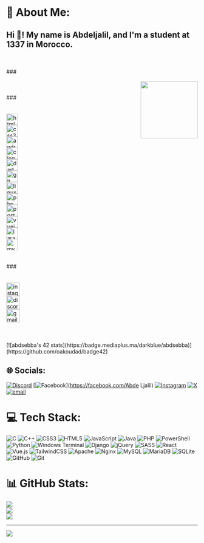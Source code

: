 # 💫 About Me:
<h2 align="left">Hi 👋! My name is Abdeljalil, and I'm a student at 1337 in Morocco.</h2><br><br>###<br><br><img align="right" height="150" src="https://media.giphy.com/media/v1.Y2lkPTc5MGI3NjExdXVudTJ0M3B0NWEycmJhbzI3cjJmNzNrNTNidWswM2Izd2sxdDVoYSZlcD12MV9naWZzX3NlYXJjaCZjdD1n/bGgsc5mWoryfgKBx1u/giphy.gif"  /><br><br>###<br><br><div align="left"><br>  <img src="https://cdn.jsdelivr.net/gh/devicons/devicon/icons/html5/html5-original.svg" height="30" alt="html5 logo"  /><br>  <img width="12" /><br>  <img src="https://cdn.jsdelivr.net/gh/devicons/devicon/icons/css3/css3-original.svg" height="30" alt="css3 logo"  /><br>  <img width="12" /><br>  <img src="https://cdn.jsdelivr.net/gh/devicons/devicon/icons/android/android-original.svg" height="30" alt="android logo"  /><br>  <img width="12" /><br>  <img src="https://cdn.jsdelivr.net/gh/devicons/devicon/icons/c/c-original.svg" height="30" alt="c logo"  /><br>  <img width="12" /><br>  <img src="https://cdn.jsdelivr.net/gh/devicons/devicon/icons/dart/dart-original.svg" height="30" alt="dart logo"  /><br>  <img width="12" /><br>  <img src="https://cdn.jsdelivr.net/gh/devicons/devicon/icons/git/git-original.svg" height="30" alt="git logo"  /><br>  <img width="12" /><br>  <img src="https://cdn.jsdelivr.net/gh/devicons/devicon/icons/linux/linux-original.svg" height="30" alt="linux logo"  /><br>  <img width="12" /><br>  <img src="https://cdn.jsdelivr.net/gh/devicons/devicon/icons/php/php-original.svg" height="30" alt="php logo"  /><br>  <img width="12" /><br>  <img src="https://cdn.jsdelivr.net/gh/devicons/devicon/icons/postgresql/postgresql-original.svg" height="30" alt="postgresql logo"  /><br>  <img width="12" /><br>  <img src="https://cdn.jsdelivr.net/gh/devicons/devicon/icons/vuejs/vuejs-original.svg" height="30" alt="vuejs logo"  /><br>  <img width="12" /><br>  <img src="https://cdn.jsdelivr.net/gh/devicons/devicon/icons/laravel/laravel-original.svg" height="30" alt="laravel logo"  /><br>  <img width="12" /><br>  <img src="https://cdn.jsdelivr.net/gh/devicons/devicon/icons/mysql/mysql-original.svg" height="30" alt="mysql logo"  /><br></div><br><br>###<br><br><div align="left"><br>  <img src="https://img.shields.io/static/v1?message=Instagram&logo=instagram&label=&color=E4405F&logoColor=white&labelColor=&style=for-the-badge" height="35" alt="instagram logo"  /><br>  <img src="https://img.shields.io/static/v1?message=Discord&logo=discord&label=&color=7289DA&logoColor=white&labelColor=&style=for-the-badge" height="35" alt="discord logo"  /><br>  <img src="https://img.shields.io/static/v1?message=Gmail&logo=gmail&label=&color=D14836&logoColor=white&labelColor=&style=for-the-badge" height="35" alt="gmail logo"  /><br></div><br><br><br>
[![abdsebba's 42 stats](https://badge.mediaplus.ma/darkblue/abdsebba)](https://github.com/oakoudad/badge42)


## 🌐 Socials:
[![Discord](https://img.shields.io/badge/Discord-%237289DA.svg?logo=discord&logoColor=white)](https://discord.gg/yajooor) [![Facebook](https://img.shields.io/badge/Facebook-%231877F2.svg?logo=Facebook&logoColor=white)](https://facebook.com/Abde Ljalil) [![Instagram](https://img.shields.io/badge/Instagram-%23E4405F.svg?logo=Instagram&logoColor=white)](https://instagram.com/its_abdeljalil47) [![X](https://img.shields.io/badge/X-black.svg?logo=X&logoColor=white)](https://x.com/@Abdeljalil_47) [![email](https://img.shields.io/badge/Email-D14836?logo=gmail&logoColor=white)](mailto:abdsebba@student.1337.ma) 

# 💻 Tech Stack:
![C](https://img.shields.io/badge/c-%2300599C.svg?style=for-the-badge&logo=c&logoColor=white) ![C++](https://img.shields.io/badge/c++-%2300599C.svg?style=for-the-badge&logo=c%2B%2B&logoColor=white) ![CSS3](https://img.shields.io/badge/css3-%231572B6.svg?style=for-the-badge&logo=css3&logoColor=white) ![HTML5](https://img.shields.io/badge/html5-%23E34F26.svg?style=for-the-badge&logo=html5&logoColor=white) ![JavaScript](https://img.shields.io/badge/javascript-%23323330.svg?style=for-the-badge&logo=javascript&logoColor=%23F7DF1E) ![Java](https://img.shields.io/badge/java-%23ED8B00.svg?style=for-the-badge&logo=openjdk&logoColor=white) ![PHP](https://img.shields.io/badge/php-%23777BB4.svg?style=for-the-badge&logo=php&logoColor=white) ![PowerShell](https://img.shields.io/badge/PowerShell-%235391FE.svg?style=for-the-badge&logo=powershell&logoColor=white) ![Python](https://img.shields.io/badge/python-3670A0?style=for-the-badge&logo=python&logoColor=ffdd54) ![Windows Terminal](https://img.shields.io/badge/Windows%20Terminal-%234D4D4D.svg?style=for-the-badge&logo=windows-terminal&logoColor=white) ![Django](https://img.shields.io/badge/django-%23092E20.svg?style=for-the-badge&logo=django&logoColor=white) ![jQuery](https://img.shields.io/badge/jquery-%230769AD.svg?style=for-the-badge&logo=jquery&logoColor=white) ![SASS](https://img.shields.io/badge/SASS-hotpink.svg?style=for-the-badge&logo=SASS&logoColor=white) ![React](https://img.shields.io/badge/react-%2320232a.svg?style=for-the-badge&logo=react&logoColor=%2361DAFB) ![Vue.js](https://img.shields.io/badge/vue.js-%2335495e.svg?style=for-the-badge&logo=vuedotjs&logoColor=%234FC08D) ![TailwindCSS](https://img.shields.io/badge/tailwindcss-%2338B2AC.svg?style=for-the-badge&logo=tailwind-css&logoColor=white) ![Apache](https://img.shields.io/badge/apache-%23D42029.svg?style=for-the-badge&logo=apache&logoColor=white) ![Nginx](https://img.shields.io/badge/nginx-%23009639.svg?style=for-the-badge&logo=nginx&logoColor=white) ![MySQL](https://img.shields.io/badge/mysql-4479A1.svg?style=for-the-badge&logo=mysql&logoColor=white) ![MariaDB](https://img.shields.io/badge/MariaDB-003545?style=for-the-badge&logo=mariadb&logoColor=white) ![SQLite](https://img.shields.io/badge/sqlite-%2307405e.svg?style=for-the-badge&logo=sqlite&logoColor=white) ![GitHub](https://img.shields.io/badge/github-%23121011.svg?style=for-the-badge&logo=github&logoColor=white) ![Git](https://img.shields.io/badge/git-%23F05033.svg?style=for-the-badge&logo=git&logoColor=white)
# 📊 GitHub Stats:
![](https://github-readme-stats.vercel.app/api?username=abdeljalil47&theme=dark&hide_border=false&include_all_commits=true&count_private=true)<br/>
![](https://nirzak-streak-stats.vercel.app/?user=abdeljalil47&theme=dark&hide_border=false)<br/>
![](https://github-readme-stats.vercel.app/api/top-langs/?username=abdeljalil47&theme=dark&hide_border=false&include_all_commits=true&count_private=true&layout=compact)

---
[![](https://visitcount.itsvg.in/api?id=abdeljalil47&icon=0&color=0)](https://visitcount.itsvg.in)

<!-- Proudly created with GPRM ( https://gprm.itsvg.in ) -->

